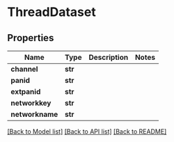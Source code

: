 # ThreadDataset

## Properties
Name | Type | Description | Notes
------------ | ------------- | ------------- | -------------
**channel** | **str** |  | 
**panid** | **str** |  | 
**extpanid** | **str** |  | 
**networkkey** | **str** |  | 
**networkname** | **str** |  | 

[[Back to Model list]](../README.md#documentation-for-models) [[Back to API list]](../README.md#documentation-for-api-endpoints) [[Back to README]](../README.md)


